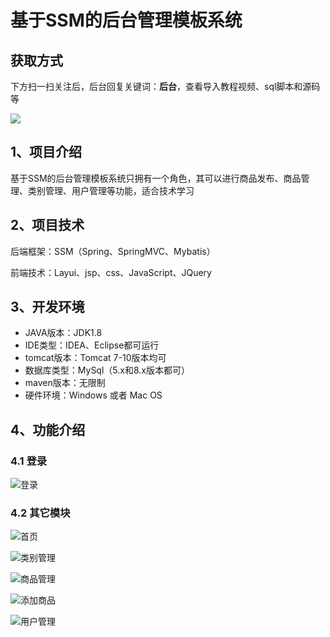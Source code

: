 # 基于SSM的后台管理模板系统

## 获取方式

下方扫一扫关注后，后台回复关键词：**后台**，查看导入教程视频、sql脚本和源码等

 ![](https://www.codeshop.fun/Typora-Images/202205281253739.png)

## 1、项目介绍

基于SSM的后台管理模板系统只拥有一个角色，其可以进行商品发布、商品管理、类别管理、用户管理等功能，适合技术学习


## 2、项目技术

后端框架：SSM（Spring、SpringMVC、Mybatis）

前端技术：Layui、jsp、css、JavaScript、JQuery

## 3、开发环境

- JAVA版本：JDK1.8
- IDE类型：IDEA、Eclipse都可运行
- tomcat版本：Tomcat 7-10版本均可
- 数据库类型：MySql（5.x和8.x版本都可） 
- maven版本：无限制
- 硬件环境：Windows 或者 Mac OS


## 4、功能介绍

### 4.1 登录

![登录](https://www.codeshop.fun/Typora-Images/202208051640592.jpg)

### 4.2 其它模块

![首页](https://www.codeshop.fun/Typora-Images/202208051640747.jpg)

![类别管理](https://www.codeshop.fun/Typora-Images/202208051640604.jpg)

![商品管理](https://www.codeshop.fun/Typora-Images/202208051640137.jpg)

![添加商品](https://www.codeshop.fun/Typora-Images/202208051640361.jpg)

![用户管理](https://www.codeshop.fun/Typora-Images/202208051641766.jpg)

